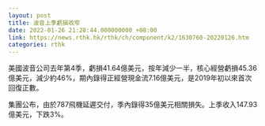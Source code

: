 ```yaml
---
layout: post
title: 波音上季虧損收窄
date: 2022-01-26 21:28:44.000000000 +08:00
link: https://news.rthk.hk/rthk/ch/component/k2/1630760-20220126.htm
categories: rthk
---
```


美國波音公司去年第4季，虧損41.64億美元，按年減少一半，核心經營虧損45.36億美元，減少約46%，期內錄得正經營現金流7.16億美元，是2019年初以來首次回復正數。

集團公布，由於787飛機延遲交付，季內錄得35億美元相關損失。上季收入147.93億美元，下跌3%。
